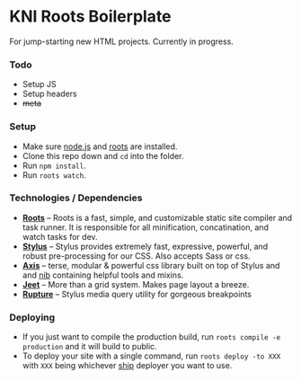 # KNI Roots Boilerplate

For jump-starting new HTML projects. Currently in progress.

### Todo
- Setup JS
- Setup headers
- ~~meta~~

### Setup

- Make sure [node.js](http://nodejs.org) and [roots](http://roots.cx) are installed.
- Clone this repo down and `cd` into the folder.
- Run `npm install`.
- Run `roots watch`.

### Technologies / Dependencies

* **[Roots](http://roots.cx)** – Roots is a fast, simple, and customizable static site compiler and task runner. It is responsible for all minification, concatination, and watch tasks for dev.
* **[Stylus](http://learnboost.github.io/stylus/)** – Stylus provides extremely fast, expressive, powerful, and robust pre-processing for our CSS. Also accepts Sass or css.
* **[Axis](http://axis.netlify.com)** – terse, modular & powerful css library built on top of Stylus and and [nib](http://visionmedia.github.io/nib/) containing helpful tools and mixins.
* **[Jeet](http://jeet.gs/)** – More than a grid system. Makes page layout a breeze.
* **[Rupture](http://jenius.github.io/rupture/)** – Stylus media query utility for gorgeous breakpoints


### Deploying

- If you just want to compile the production build, run `roots compile -e production` and it will build to public.
- To deploy your site with a single command, run `roots deploy -to XXX` with `XXX` being whichever [ship](https://github.com/carrot/ship#usage) deployer you want to use.
